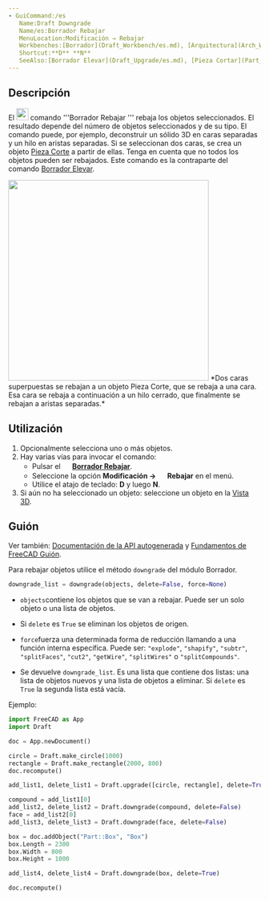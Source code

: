 ```yaml
---
- GuiCommand:/es
   Name:Draft Downgrade
   Name/es:Borrador Rebajar
   MenuLocation:Modificación → Rebajar
   Workbenches:[Borrador](Draft_Workbench/es.md), [Arquitectura](Arch_Workbench/es.md)
   Shortcut:**D** **N**
   SeeAlso:[Borrador Elevar](Draft_Upgrade/es.md), [Pieza Cortar](Part_Cut/es.md)
---
```


## Descripción

El <img alt="" src=images/Draft_Downgrade.svg  style="width:24px;"> comando \'\'\'Borrador Rebajar \'\'\' rebaja los objetos seleccionados. El resultado depende del número de objetos seleccionados y de su tipo. El comando puede, por ejemplo, deconstruir un sólido 3D en caras separadas y un hilo en aristas separadas. Si se seleccionan dos caras, se crea un objeto [Pieza Corte](Part_Cut/es.md) a partir de ellas. Tenga en cuenta que no todos los objetos pueden ser rebajados. Este comando es la contraparte del comando [Borrador Elevar](Draft_Upgrade/es.md).

<img alt="" src=images/Draft_Downgrade_example.jpg  style="width:400px;"> 
*Dos caras superpuestas se rebajan a un objeto Pieza Corte, que se rebaja a una cara. Esa cara se rebaja a continuación a un hilo cerrado, que finalmente se rebajan a aristas separadas.*

## Utilización

1.  Opcionalmente selecciona uno o más objetos.
2.  Hay varias vías para invocar el comando:
    -   Pulsar el **<img src="images/Draft_Downgrade.svg" width=16px> [Borrador Rebajar](Draft_Downgrade/es.md)**.
    -   Seleccione la opción **Modificación → <img src="images/Draft_Downgrade.svg" width=16px> Rebajar** en el menú.
    -   Utilice el atajo de teclado: **D** y luego **N**.
3.  Si aún no ha seleccionado un objeto: seleccione un objeto en la [Vista 3D](3D_view/es.md).

## Guión

Ver también: [Documentación de la API autogenerada](https://freecad.github.io/SourceDoc/) y [Fundamentos de FreeCAD Guión](FreeCAD_Scripting_Basics/es.md).

Para rebajar objetos utilice el método `downgrade` del módulo Borrador.


```python
downgrade_list = downgrade(objects, delete=False, force=None)
```

-    `objects`contiene los objetos que se van a rebajar. Puede ser un solo objeto o una lista de objetos.

-   Si `delete` es `True` se eliminan los objetos de origen.

-    `force`fuerza una determinada forma de reducción llamando a una función interna específica. Puede ser: `"explode"`, `"shapify"`, `"subtr"`, `"splitFaces"`, `"cut2"`, `"getWire"`, `"splitWires"` o `"splitCompounds"`.

-   Se devuelve `downgrade_list`. Es una lista que contiene dos listas: una lista de objetos nuevos y una lista de objetos a eliminar. Si `delete` es `True` la segunda lista está vacía.

Ejemplo:


```python
import FreeCAD as App
import Draft

doc = App.newDocument()

circle = Draft.make_circle(1000)
rectangle = Draft.make_rectangle(2000, 800)
doc.recompute()

add_list1, delete_list1 = Draft.upgrade([circle, rectangle], delete=True)

compound = add_list1[0]
add_list2, delete_list2 = Draft.downgrade(compound, delete=False)
face = add_list2[0]
add_list3, delete_list3 = Draft.downgrade(face, delete=False)

box = doc.addObject("Part::Box", "Box")
box.Length = 2300
box.Width = 800
box.Height = 1000

add_list4, delete_list4 = Draft.downgrade(box, delete=True)

doc.recompute()
```





 

